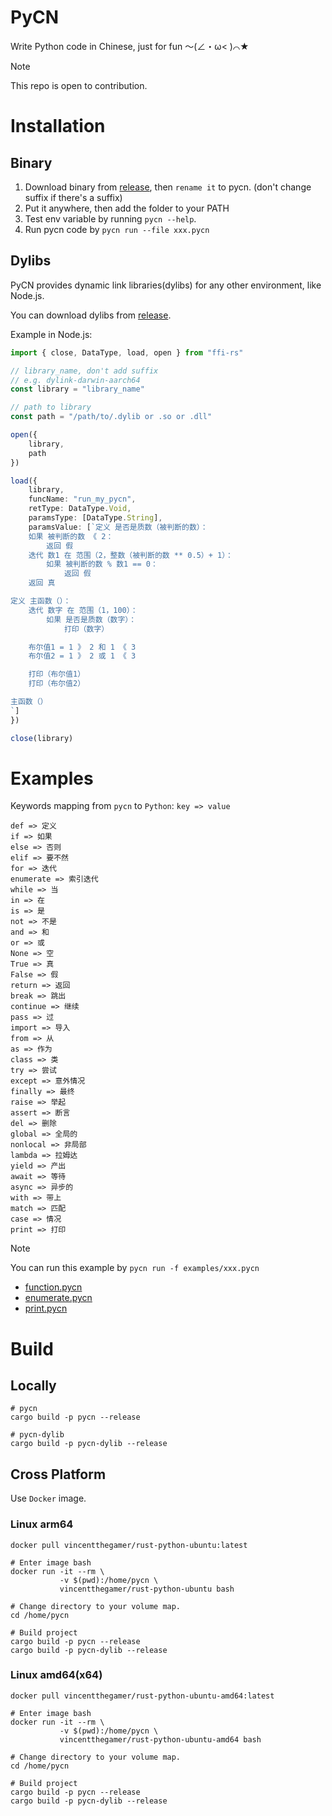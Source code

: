 # PyCN

Write Python code in Chinese, just for fun ～(∠・ω< )⌒★

> [!NOTE]
> This repo is open to contribution.

# Installation 

## Binary

1. Download binary from [release](https://github.com/Vincent-the-gamer/pycn/releases), then `rename it` to pycn. (don't change suffix if there's a suffix)
2. Put it anywhere, then add the folder to your PATH
3. Test env variable by running `pycn --help`.
4. Run pycn code by `pycn run --file xxx.pycn`

## Dylibs

PyCN provides dynamic link libraries(dylibs) for any other environment, like Node.js.

You can download dylibs from [release](https://github.com/Vincent-the-gamer/pycn/releases).

Example in Node.js:

```ts
import { close, DataType, load, open } from "ffi-rs"

// library_name, don't add suffix
// e.g. dylink-darwin-aarch64
const library = "library_name"

// path to library
const path = "/path/to/.dylib or .so or .dll"

open({
    library,
    path
})

load({
    library,
    funcName: "run_my_pycn",
    retType: DataType.Void,
    paramsType: [DataType.String],
    paramsValue: [`定义 是否是质数（被判断的数）：
    如果 被判断的数 《 2：
        返回 假
    迭代 数1 在 范围（2，整数（被判断的数 ** 0.5）+ 1）：
        如果 被判断的数 % 数1 == 0：
            返回 假
    返回 真

定义 主函数（）：
    迭代 数字 在 范围（1，100）：
        如果 是否是质数（数字）：
            打印（数字）

    布尔值1 = 1 》 2 和 1 《 3
    布尔值2 = 1 》 2 或 1 《 3

    打印（布尔值1）
    打印（布尔值2）

主函数（）
`]
})

close(library)
```

# Examples

Keywords mapping from `pycn` to `Python`: `key => value`

```
def => 定义
if => 如果
else => 否则
elif => 要不然
for => 迭代
enumerate => 索引迭代
while => 当
in => 在
is => 是
not => 不是
and => 和
or => 或
None => 空
True => 真
False => 假
return => 返回
break => 跳出
continue => 继续
pass => 过
import => 导入
from => 从
as => 作为
class => 类
try => 尝试
except => 意外情况
finally => 最终
raise => 举起
assert => 断言
del => 删除
global => 全局的
nonlocal => 非局部
lambda => 拉姆达
yield => 产出
await => 等待
async => 异步的
with => 带上
match => 匹配
case => 情况
print => 打印
```

> [!NOTE]
> You can run this example by `pycn run -f examples/xxx.pycn`

- [function.pycn](examples/function.pycn)
- [enumerate.pycn](examples/enumerate.pycn)
- [print.pycn](examples/print.pycn)

# Build

## Locally

```shell
# pycn
cargo build -p pycn --release

# pycn-dylib
cargo build -p pycn-dylib --release
```

## Cross Platform

Use `Docker` image.

### Linux arm64
```shell
docker pull vincentthegamer/rust-python-ubuntu:latest

# Enter image bash
docker run -it --rm \
           -v $(pwd):/home/pycn \
           vincentthegamer/rust-python-ubuntu bash

# Change directory to your volume map.
cd /home/pycn

# Build project
cargo build -p pycn --release
cargo build -p pycn-dylib --release
```

### Linux amd64(x64)
```shell
docker pull vincentthegamer/rust-python-ubuntu-amd64:latest

# Enter image bash
docker run -it --rm \
           -v $(pwd):/home/pycn \
           vincentthegamer/rust-python-ubuntu-amd64 bash

# Change directory to your volume map.
cd /home/pycn

# Build project
cargo build -p pycn --release
cargo build -p pycn-dylib --release
```